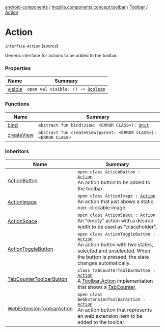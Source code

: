 [android-components](../../../index.md) / [mozilla.components.concept.toolbar](../../index.md) / [Toolbar](../index.md) / [Action](./index.md)

# Action

`interface Action` [(source)](https://github.com/mozilla-mobile/android-components/blob/master/components/concept/toolbar/src/main/java/mozilla/components/concept/toolbar/Toolbar.kt#L174)

Generic interface for actions to be added to the toolbar.

### Properties

| Name | Summary |
|---|---|
| [visible](visible.md) | `open val visible: () -> `[`Boolean`](https://kotlinlang.org/api/latest/jvm/stdlib/kotlin/-boolean/index.html) |

### Functions

| Name | Summary |
|---|---|
| [bind](bind.md) | `abstract fun bind(view: <ERROR CLASS>): `[`Unit`](https://kotlinlang.org/api/latest/jvm/stdlib/kotlin/-unit/index.html) |
| [createView](create-view.md) | `abstract fun createView(parent: <ERROR CLASS>): <ERROR CLASS>` |

### Inheritors

| Name | Summary |
|---|---|
| [ActionButton](../-action-button/index.md) | `open class ActionButton : `[`Action`](./index.md)<br>An action button to be added to the toolbar. |
| [ActionImage](../-action-image/index.md) | `open class ActionImage : `[`Action`](./index.md)<br>An action that just shows a static, non-clickable image. |
| [ActionSpace](../-action-space/index.md) | `open class ActionSpace : `[`Action`](./index.md)<br>An "empty" action with a desired width to be used as "placeholder". |
| [ActionToggleButton](../-action-toggle-button/index.md) | `open class ActionToggleButton : `[`Action`](./index.md)<br>An action button with two states, selected and unselected. When the button is pressed, the state changes automatically. |
| [TabCounterToolbarButton](../../../mozilla.components.feature.tabs.toolbar/-tab-counter-toolbar-button/index.md) | `class TabCounterToolbarButton : `[`Action`](./index.md)<br>A [Toolbar.Action](./index.md) implementation that shows a [TabCounter](../../../mozilla.components.ui.tabcounter/-tab-counter/index.md). |
| [WebExtensionToolbarAction](../../../mozilla.components.feature.toolbar/-web-extension-toolbar-action/index.md) | `open class WebExtensionToolbarAction : `[`Action`](./index.md)<br>An action button that represents an web extension item to be added to the toolbar. |
